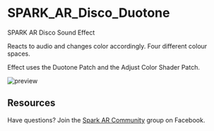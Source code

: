 # SPARK_AR_Disco_Duotone
SPARK AR Disco Sound Effect

Reacts to audio and changes color accordingly.
Four different colour spaces.

Effect uses the Duotone Patch and the Adjust Color Shader Patch.

![preview](https://user-images.githubusercontent.com/28349724/86379101-b10ab880-bc8a-11ea-93ef-a3eb22ec7f59.gif)

## Resources

Have questions? Join the [Spark AR Community](https://www.facebook.com/groups/SparkARcommunity/) group on Facebook.
